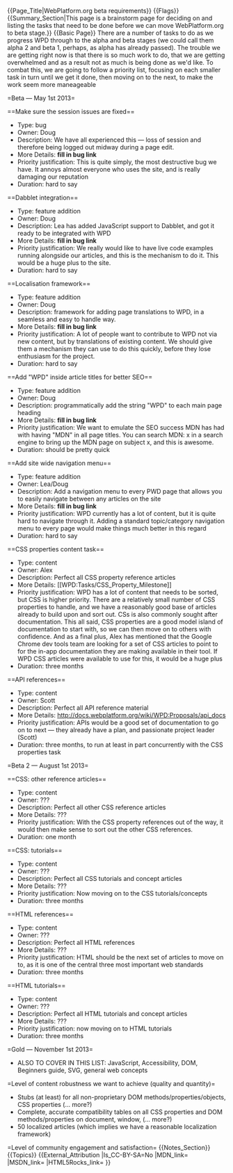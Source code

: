{{Page_Title|WebPlatform.org beta requirements}}
{{Flags}}
{{Summary_Section|This page is a brainstorm page for deciding on and listing the tasks that need to be done before we can move WebPlatform.org to beta stage.}}
{{Basic Page}}
There are a number of tasks to do as we progress WPD through to the alpha and beta stages (we could call them alpha 2 and beta 1, perhaps, as alpha has already passed). The trouble we are getting right now is that there is so much work to do, that we are getting overwhelmed and as a result not as much is being done as we'd like. To combat this, we are going to follow a priority list, focusing on each smaller task in turn until we get it done, then moving on to the next, to make the work seem more maneageable

=Beta — May 1st 2013=

==Make sure the session issues are fixed==

* Type: bug
* Owner: Doug
* Description: We have all experienced this — loss of session and therefore being logged out midway during a page edit.
* More Details: **fill in bug link**
* Priority justification: This is quite simply, the most destructive bug we have. It annoys almost everyone who uses the site, and is really damaging our reputation
* Duration: hard to say

==Dabblet integration==

* Type: feature addition
* Owner: Doug
* Description: Lea has added JavaScript support to Dabblet, and got it ready to be integrated with WPD
* More Details: **fill in bug link**
* Priority justification: We really would like to have live code examples running alongside our articles, and this is the mechanism to do it. This would be a huge plus to the site.
* Duration: hard to say

==Localisation framework==

* Type: feature addition
* Owner: Doug
* Description: framework for adding page translations to WPD, in a seamless and easy to handle way.
* More Details: **fill in bug link**
* Priority justification: A lot of people want to contribute to WPD not via new content, but by translations of existing content. We should give them a mechanism they can use to do this quickly, before they lose enthusiasm for the project.
* Duration: hard to say

==Add "WPD" inside article titles for better SEO==

* Type: feature addition
* Owner: Doug
* Description: programmatically add the string "WPD" to each main page heading
* More Details: **fill in bug link**
* Priority justification: We want to emulate the SEO success MDN has had with having "MDN" in all page titles. You can search MDN: x in a search engine to bring up the MDN page on subject x, and this is awesome.
* Duration: should be pretty quick

==Add site wide navigation menu==

* Type: feature addition
* Owner: Lea/Doug
* Description: Add a navigation menu to every PWD page that allows you to easily navigate between any articles on the site
* More Details: **fill in bug link**
* Priority justification: WPD currently has a lot of content, but it is quite hard to navigate through it. Adding a standard topic/category navigation menu to every page would make things much better in this regard
* Duration: hard to say

==CSS properties content task==

* Type: content
* Owner: Alex
* Description: Perfect all CSS property reference articles
* More Details: [[WPD:Tasks/CSS_Property_Milestone]]
* Priority justification: WPD has a lot of content that needs to be sorted, but CSS is higher priority. There are a relatively small number of CSS properties to handle, and we have a reasonably good base of articles already to build upon and sort out. CSs is also commonly sought after documentation. This all said, CSS properties are a good model island of documentation to start with, so we can then move on to others with confidence. And as a final plus, Alex has mentioned that the Google Chrome dev tools team are looking for a set of CSS articles to point to for the in-app documentation they are making available in their tool. If WPD CSS articles were available to use for this, it would be a huge plus
* Duration: three months

==API references==

* Type: content
* Owner: Scott
* Description: Perfect all API reference material
* More Details: http://docs.webplatform.org/wiki/WPD:Proposals/api_docs
* Priority justification: APIs would be a good set of documentation to go on to next — they already have a plan, and passionate project leader (Scott)
* Duration: three months, to run at least in part concurrently with the CSS properties task

=Beta 2 — August 1st 2013=

==CSS: other reference articles==

* Type: content
* Owner: ???
* Description: Perfect all other CSS reference articles
* More Details: ???
* Priority justification: With the CSS property references out of the way, it would then make sense to sort out the other CSS references.
* Duration: one month

==CSS: tutorials==

* Type: content
* Owner: ???
* Description: Perfect all CSS tutorials and concept articles
* More Details: ???
* Priority justification: Now moving on to the CSS tutorials/concepts
* Duration: three months

==HTML references==

* Type: content
* Owner: ???
* Description: Perfect all HTML references
* More Details: ???
* Priority justification: HTML should be the next set of articles to move on to, as it is one of the central three most important web standards
* Duration: three months

==HTML tutorials==

* Type: content
* Owner: ???
* Description: Perfect all HTML tutorials and concept articles
* More Details: ???
* Priority justification: now moving on to HTML tutorials
* Duration: three months

=Gold — November 1st 2013=

* ALSO TO COVER IN THIS LIST: JavaScript, Accessibility, DOM, Beginners guide, SVG, general web concepts

=Level of content robustness we want to achieve (quality and quantity)=

* Stubs (at least) for all non-proprietary DOM methods/properties/objects, CSS properties (… more?)
* Complete, accurate compatibility tables on all CSS properties and DOM methods/properties on document, window, (… more?)
* 50 localized articles (which implies we have a reasonable localization framework)

=Level of community engagement and satisfaction=
{{Notes_Section}}
{{Topics}}
{{External_Attribution
|Is_CC-BY-SA=No
|MDN_link=
|MSDN_link=
|HTML5Rocks_link=
}}